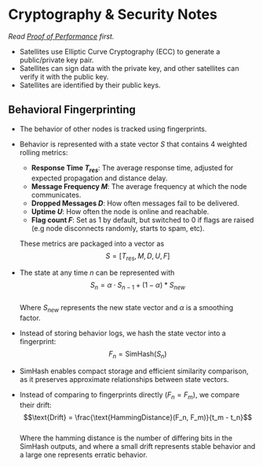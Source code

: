 # Cryptography & Security Notes
*Read [Proof of Performance](proof-of-performance.md) first.*
- Satellites use Elliptic Curve Cryptography (ECC) to generate a public/private key pair.
- Satellites can sign data with the private key, and other satellites can verify it with the public key.
- Satellites are identified by their public keys.
## Behavioral Fingerprinting
- The behavior of other nodes is tracked using fingerprints.
- Behavior is represented with a state vector $S$ that contains 4 weighted rolling metrics:
    - **Response Time $T_{res}$**: The average response time, adjusted for expected propagation and distance delay.
    - **Message Frequency $M$**: The average frequency at which the node communicates.
    - **Dropped Messages $D$**: How often messages fail to be delivered.
    - **Uptime $U$**: How often the node is online and reachable.
    - **Flag count $F$**: Set as 1 by default, but switched to 0 if flags are raised (e.g node disconnects randomly, starts to spam, etc).
    
    These metrics are packaged into a vector as  
    $$S = [T_{res}, M, D, U, F]$$  
- The state at any time $n$ can be represented with  
    $$S_n = \alpha \cdot S_{n - 1} + (1 - \alpha) * S_{new}$$  
    Where $S_{new}$ represents the new state vector and $\alpha$ is a smoothing factor.
- Instead of storing behavior logs, we hash the state vector into a fingerprint:  
    $$F_n = \text{SimHash}(S_n)$$  
- SimHash enables compact storage and efficient similarity comparison, as it preserves approximate relationships between state vectors.
- Instead of comparing to fingerprints directly ($F_n = F_m$), we compare their drift:  
    $$\text{Drift} = \frac{\text{HammingDistance}(F_n, F_m)}{t_m - t_n}$$  
    Where the hamming distance is the number of differing bits in the SimHash outputs, and where a small drift represents stable behavior and a large one represents erratic behavior.
